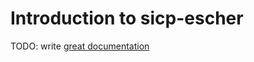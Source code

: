 # Introduction to sicp-escher

TODO: write [great documentation](http://jacobian.org/writing/what-to-write/)
